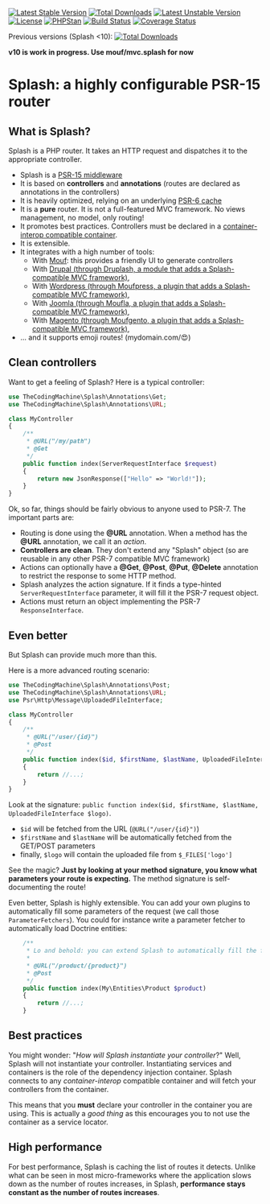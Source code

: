 [![Latest Stable Version](https://poser.pugx.org/thecodingmachine/splash-router/v/stable)](https://packagist.org/packages/thecodingmachine/splash-router)
[![Total Downloads](https://poser.pugx.org/thecodingmachine/splash-router/downloads)](https://packagist.org/packages/thecodingmachine/splash-router)
[![Latest Unstable Version](https://poser.pugx.org/thecodingmachine/splash-router/v/unstable)](https://packagist.org/packages/thecodingmachine/splash-router)
[![License](https://poser.pugx.org/thecodingmachine/splash-router/license)](https://packagist.org/packages/thecodingmachine/splash-router)
[![PHPStan](https://img.shields.io/badge/style-level%205-brightgreen.svg?style=flat&label=phpstan)](https://github.com/phpstan/phpstan)
[![Build Status](https://travis-ci.org/thecodingmachine/splash-router.svg?branch=master)](https://travis-ci.org/thecodingmachine/splash-router)
[![Coverage Status](https://coveralls.io/repos/thecodingmachine/splash-router/badge.svg?branch=master&service=github)](https://coveralls.io/github/thecodingmachine/splash-router?branch=master)

Previous versions (Splash <10):
[![Total Downloads](https://poser.pugx.org/mouf/mvc.splash-common/downloads)](https://packagist.org/packages/mouf/mvc.splash-common)

**v10 is work in progress. Use mouf/mvc.splash for now**

Splash: a highly configurable PSR-15 router
===========================================

What is Splash?
---------------

Splash is a PHP router. It takes an HTTP request and dispatches it to the appropriate controller.
  
- Splash is a [PSR-15 middleware](http://www.php-fig.org/psr/psr-15/)
- It is based on **controllers** and **annotations** (routes are declared as annotations in the controllers)
- It is heavily optimized, relying on an underlying [PSR-6 cache](http://www.php-fig.org/psr/psr-6/)
- It is a **pure** router. It is not a full-featured MVC framework. No views management, no model, only routing!
- It promotes best practices. Controllers must be declared in a [container-interop compatible container](https://github.com/container-interop/container-interop/).
- It is extensible.
- It integrates with a high number of tools:
    - With [Mouf](http://mouf-php.com): this provides a friendly UI to generate controllers
    - With [Drupal (through Druplash, a module that adds a Splash-compatible MVC framework)](http://mouf-php.com/packages/mouf/integration.drupal.druplash),
    - With [Wordpress (through Moufpress, a plugin that adds a Splash-compatible MVC framework)](http://mouf-php.com/packages/mouf/integration.wordpress.moufpress),
    - With [Joomla (through Moufla, a plugin that adds a Splash-compatible MVC framework)](http://mouf-php.com/packages/mouf/integration.wordpress.moufpress),
    - With [Magento (through Moufgento, a plugin that adds a Splash-compatible MVC framework)](http://mouf-php.com/packages/mouf/integration.magento.moufgento),
- ... and it supports emoji routes! (mydomain.com/😍)


Clean controllers
-----------------

Want to get a feeling of Splash? Here is a typical controller:

```php
use TheCodingMachine\Splash\Annotations\Get;
use TheCodingMachine\Splash\Annotations\URL;

class MyController
{
    /**
     * @URL("/my/path")
     * @Get
     */
    public function index(ServerRequestInterface $request)
    {
        return new JsonResponse(["Hello" => "World!"]);
    }
}
```

Ok, so far, things should be fairly obvious to anyone used to PSR-7. The important parts are:

- Routing is done using the **@URL** annotation. When a method has the **@URL** annotation, we call it an *action*.
- **Controllers are clean**. They don't extend any "Splash" object (so are reusable in any other PSR-7 compatible MVC framework)
- Actions can optionally have a **@Get**, **@Post**, **@Put**, **@Delete** annotation to restrict the response to some HTTP method.
- Splash analyzes the action signature. If it finds a type-hinted `ServerRequestInterface` parameter, it will fill it the PSR-7 request object.
- Actions must return an object implementing the PSR-7 `ResponseInterface`.


Even better
-----------

But Splash can provide much more than this.

Here is a more advanced routing scenario:

```php
use TheCodingMachine\Splash\Annotations\Post;
use TheCodingMachine\Splash\Annotations\URL;
use Psr\Http\Message\UploadedFileInterface;

class MyController
{
    /**
     * @URL("/user/{id}")
     * @Post
     */
    public function index($id, $firstName, $lastName, UploadedFileInterface $logo)
    {
        return //...;
    }
}
```

Look at the signature: `public function index($id, $firstName, $lastName, UploadedFileInterface $logo)`.

- `$id` will be fetched from the URL (`@URL("/user/{id}")`)
- `$firstName` and `$lastName` will be automatically fetched from the GET/POST parameters
- finally, `$logo` will contain the uploaded file from `$_FILES['logo']`

See the magic? **Just by looking at your method signature, you know what parameters your route is expecting.** The method signature is self-documenting the route!

Even better, Splash is highly extensible. You can add your own plugins to automatically fill some parameters of the request (we call those `ParameterFetchers`).
You could for instance write a parameter fetcher to automatically load Doctrine entities:

```php
    /**
     * Lo and behold: you can extend Splash to automatically fill the function parameters with objects of your liking
     *
     * @URL("/product/{product}")
     * @Post
     */
    public function index(My\Entities\Product $product)
    {
        return //...;
    }

```

Best practices
--------------

You might wonder: "*How will Splash instantiate your controller*?" Well, Splash will not instantiate your controller.
Instantiating services and containers is the role of the dependency injection container. Splash connects to any *container-interop* compatible container and will fetch your controllers from the container.

This means that you **must** declare your controller in the container you are using. This is actually a *good thing* as this encourages you to not use the container as a service locator.


High performance
----------------

For best performance, Splash is caching the list of routes it detects. Unlike what can be seen in most micro-frameworks where the application slows down as the number of routes increases, in Splash, **performance stays constant as the number of routes increases**.

